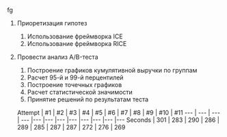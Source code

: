fg
1. Приоретизация гипотез 
    1. Использование фреймворка ICE
    2. Использование фреймворка RICE
2. Провести анализ A/B-теста
    1. Построение графиков кумулятивной выручки по группам
    2. Расчет 95-й и 99-й перцентилей
    3. Построение точечных графиков
    4. Расчет статистической значимости
    5. Принятие решений по результатам теста
    
    Attempt | #1 | #2 | #3 | #4 | #5 | #6 | #7 | #8 | #9 | #10 | #11
--- | --- | --- | --- |--- |--- |--- |--- |--- |--- |--- |---
Seconds | 301 | 283 | 290 | 286 | 289 | 285 | 287 | 287 | 272 | 276 | 269
